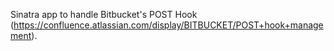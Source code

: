 Sinatra app to handle Bitbucket's POST Hook (https://confluence.atlassian.com/display/BITBUCKET/POST+hook+management).
